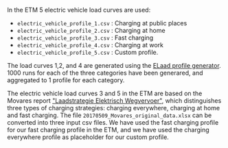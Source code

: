 In the ETM 5 electric vehicle load curves are used:
* `electric_vehicle_profile_1.csv` : Charging at public places
* `electric_vehicle_profile_2.csv` : Charging at home
* `electric_vehicle_profile_3.csv` : Fast charging
* `electric_vehicle_profile_4.csv` : Charging at work
* `electric_vehicle_profile_5.csv` : Custom profile.

The load curves 1,2, and 4 are generated using the [ELaad profile generator](https://platform.elaad.io/analyse/low-voltage-charging-profiles/).
1000 runs for each of the three categories have been generared, and aggregated to 1 profile for each category.


The electric vehicle load curves 3 and 5 in the ETM are based on the Movares report ["Laadstrategie Elektrisch Wegvervoer"](https://refman.energytransitionmodel.com/publications/2055), which distinguishes three types of charging strategies: charging everywhere, charging at home and fast charging. The file `20170509_Movares_original_data.xlsx` can be converted into three input csv files. We have used the fast charging profile for our fast charging profile in the ETM, and we have used the charging everywhere profile as placeholder for our custom profile.



